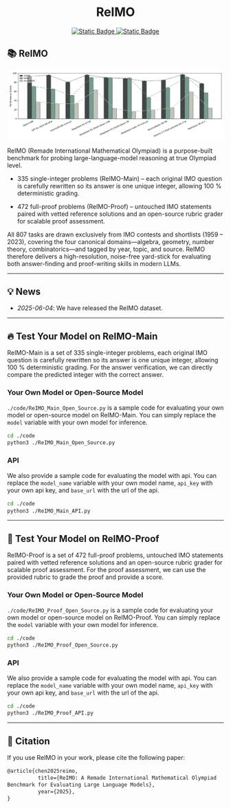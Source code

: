 <h1 align="center">
    <br>ReIMO
</h1>
<p align="center">
    <a href="http://huggingface.co/datasets/ziye2chen/ReIMO">
        <img alt="Static Badge" src="https://img.shields.io/badge/HuggingFace-ReIMO-yellow">
    </a>
    </a>
    <a href="https://github.com/ziye2chen/ReIMO">
        <img alt="Static Badge" src="https://img.shields.io/badge/Github-ReIMO-black">
    </a>
</p>

## 📚️ ReIMO

![](img/math_model_scores.png)

ReIMO (Remade International Mathematical Olympiad) is a purpose-built benchmark for probing large-language-model reasoning at true Olympiad level.

- 335 single-integer problems (ReIMO-Main) – each original IMO question is carefully rewritten so its answer is one unique integer, allowing 100 % deterministic grading.

- 472 full-proof problems (ReIMO-Proof) – untouched IMO statements paired with vetted reference solutions and an open-source rubric grader for scalable proof assessment.

All 807 tasks are drawn exclusively from IMO contests and shortlists (1959 – 2023), covering the four canonical domains—algebra, geometry, number theory, combinatorics—and tagged by year, topic, and source. ReIMO therefore delivers a high-resolution, noise-free yard-stick for evaluating both answer-finding and proof-writing skills in modern LLMs.

------

## 💡 News

- *2025-06-04*: We have released the ReIMO dataset.

------

## 🔥 Test Your Model on ReIMO-Main

ReIMO-Main is a set of 335 single-integer problems, each original IMO question is carefully rewritten so its answer is one unique integer, allowing 100 % deterministic grading. For the answer verification, we can directly compare the predicted integer with the correct answer.

### Your Own Model or Open-Source Model

`./code/ReIMO_Main_Open_Source.py` is a sample code for evaluating your own model or open-source model on ReIMO-Main. You can simply replace the `model` variable with your own model for inference.


```bash
cd ./code
python3 ./ReIMO_Main_Open_Source.py
```

### API

We also provide a sample code for evaluating the model with api. You can replace the `model_name` variable with your own model name, `api_key` with your own api key, and `base_url` with the url of the api.

```bash
cd ./code
python3 ./ReIMO_Main_API.py
```

------

## 🧩 Test Your Model on ReIMO-Proof

ReIMO-Proof is a set of 472 full-proof problems, untouched IMO statements paired with vetted reference solutions and an open-source rubric grader for scalable proof assessment. For the proof assessment, we can use the provided rubric to grade the proof and provide a score.

### Your Own Model or Open-Source Model

`./code/ReIMO_Proof_Open_Source.py` is a sample code for evaluating your own model or open-source model on ReIMO-Proof. You can simply replace the `model` variable with your own model for inference.


```bash
cd ./code
python3 ./ReIMO_Proof_Open_Source.py
```

### API

We also provide a sample code for evaluating the model with api. You can replace the `model_name` variable with your own model name, `api_key` with your own api key, and `base_url` with the url of the api.

```bash
cd ./code
python3 ./ReIMO_Proof_API.py
``` 

------

## 📎 Citation

If you use ReIMO in your work, please cite the following paper:

```
@article{chen2025reimo,
          title={ReIMO: A Remade International Mathematical Olympiad Benchmark for Evaluating Large Language Models},
          year={2025},
}
```



